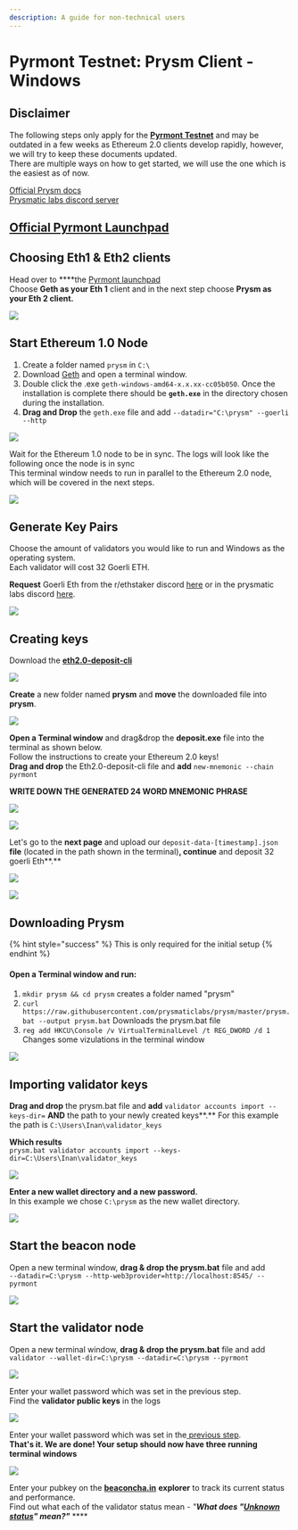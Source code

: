 ```yaml
---
description: A guide for non-technical users
---
```


# Pyrmont Testnet: Prysm Client - Windows

## Disclaimer

The following steps only apply for the [**Pyrmont Testnet**](https://pyrmont.beaconcha.in/) and may be outdated in a few weeks as Ethereum 2.0 clients develop rapidly, however, we will try to keep these documents updated.  
There are multiple ways on how to get started, we will use the one which is the easiest as of now.    
  
[Official Prysm docs](https://docs.prylabs.network/docs/getting-started)  
[Prysmatic labs discord server](https://discord.gg/wJW7Rjk)

## [Official **Pyrmont** Launchpad](https://pyrmont.launchpad.ethereum.org/)

## **Choosing Eth1 & Eth2 clients**

Head over to ****the [Pyrmont launchpad](https://pyrmont.launchpad.ethereum.org/)  
Choose **Geth as your Eth 1** client and in the next step choose **Prysm as your Eth 2 client.**

![](../../.gitbook/assets/image%20%28184%29.png)

## **Start Ethereum 1.0 Node**

1. Create a folder named `prysm` in `C:\`
2. Download [Geth](https://geth.ethereum.org/downloads/) and open a terminal window.
3. Double click the .exe `geth-windows-amd64-x.x.xx-cc05b050`. Once the installation is complete there should be **`geth.exe`** in the directory chosen during the installation. 
4. **Drag and Drop** the `geth.exe` file and add `--datadir="C:\prysm" --goerli --http`

![](../../.gitbook/assets/2020-11-19_14-13-02.gif)

Wait for the Ethereum 1.0 node to be in sync. The logs will look like the following once the node is in sync  
This terminal window needs to run in parallel to the Ethereum 2.0 node, which will be covered in the next steps. 

![](../../.gitbook/assets/grafik%20%284%29.png)

## **Generate Key Pairs**

Choose the amount of validators you would like to run and Windows as the operating system.  
Each validator will cost 32 Goerli ETH.  
  
**Request** Goerli Eth from the r/ethstaker discord [here](https://discord.gg/3fAHvPD) or in the prysmatic labs discord [here](https://discord.gg/gmSMfrF).

![](../../.gitbook/assets/image%20%28158%29.png)

## Creating keys

Download the [**eth2.0-deposit-cli**](https://github.com/ethereum/eth2.0-deposit-cli)

![](../../.gitbook/assets/image%20%28186%29.png)

**Create** a new folder named **prysm** and **move** the downloaded file into **prysm**.

![](../../.gitbook/assets/2020-11-18_12-02-09.gif)



**Open a Terminal window** and drag&drop the **deposit.exe** file into the terminal as shown below.  
Follow the instructions to create your Ethereum 2.0 keys!  
**Drag and drop** the Eth2.0-deposit-cli file and **add** `new-mnemonic --chain pyrmont`

**WRITE DOWN THE GENERATED 24 WORD MNEMONIC PHRASE** 

![](../../.gitbook/assets/2020-11-18_12-17-59.gif)

![](../../.gitbook/assets/grafik%20%288%29.png)

Let's go to the **next page** and upload our `deposit-data-[timestamp].json` **file** \(located in the path shown in the terminal\)**, continue** and deposit 32 goerli Eth**.**  


![](../../.gitbook/assets/2020-08-05_12-34-29.gif)

![](../../.gitbook/assets/grafik%20%285%29.png)

## Downloading Prysm

{% hint style="success" %}
This is only required for the initial setup
{% endhint %}

#### Open a Terminal window and run: 

1.  `mkdir prysm && cd prysm`  creates a folder named "prysm" 
2. `curl https://raw.githubusercontent.com/prysmaticlabs/prysm/master/prysm.bat --output prysm.bat` Downloads the prysm.bat file 
3. `reg add HKCU\Console /v VirtualTerminalLevel /t REG_DWORD /d 1` Changes some vizulations in the terminal window

![](../../.gitbook/assets/grafik%20%286%29.png)

## Importing validator keys 

**Drag and drop** the prysm.bat file and **add** `validator accounts import --keys-dir=` **AND** the path to your newly created keys**.** For this example the path is `C:\Users\Inan\validator_keys`

**Which results**   
`prysm.bat validator accounts import --keys-dir=C:\Users\Inan\validator_keys`

![](../../.gitbook/assets/2020-11-19_12-10-45.gif)

**Enter a new wallet directory and a new password.**   
In this example we chose `C:\prysm` as the new wallet directory.

![](../../.gitbook/assets/grafik%20%281%29.png)

## **Start the beacon node**

Open a new terminal window, **drag & drop the prysm.bat** file and add  
`--datadir=C:\prysm --http-web3provider=http://localhost:8545/ --pyrmont`

![](../../.gitbook/assets/2020-11-19_14-41-10.gif)

## **Start the validator node**

Open a new terminal window, **drag & drop the prysm.bat** file and add  
`validator --wallet-dir=C:\prysm --datadir=C:\prysm --pyrmont`

![](../../.gitbook/assets/2020-11-19_14-54-29.gif)

Enter your wallet password which was set in the previous step.   
Find the **validator public keys** in the logs

![](../../.gitbook/assets/grafik.png)

Enter your wallet password which was set in the[ previous step](https://kb.beaconcha.in/guides/tutorial-eth2-multiclient/medalla-testnet-prysm-client-windows#importing-validator-keys).   
**That's it. We are done! Your setup should now have three running terminal windows**

![](../../.gitbook/assets/grafik%20%2810%29.png)

Enter your pubkey on the [**beaconcha.in**](https://pyrmont.beaconcha.in/) **explorer** to track its current status and performance.  
Find out what each of the validator status mean - _"**What does "**_[_**Unknown status**_](https://kb.beaconcha.in/ethereum-2.0-and-depositing-process)_**" mean?"**_ ****

